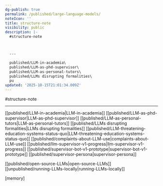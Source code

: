 ```yaml
---
dg-publish: true
permalink: /published/large-language-models/
noteIcon: ''
title: structure-note
visibility: public
description: |-
  #structure-note 



  ---

  published/LLM-in-academia\
  published/LLM-as-phd-supervisor\
  published/LLM-as-personal-tutors\
  published/LLMs disrupting formalities\
  pu
updated: '2025-10-15T21:01:34.009Z'
---
```


#structure-note 

<!--  probablistic pattern matching

LLM's struggle with logical reasoning due to 'token bias'

better prompting can genrate better results from LLMs 'chain-of-thought' promoting
'train time comute' vs 'infer time compute'

key differences and functionalities between closed and open source LLMs?

https://www.youtube.com/watch?v=CB7NNsI27ks&t=303s -->

---

[[published/LLM-in-academia\|LLM-in-academia]]
[[published/LLM-as-phd-supervisor\|LLM-as-phd-supervisor]]
[[published/LLM-as-personal-tutors\|LLM-as-personal-tutors]]
[[published/LLMs disrupting formalities\|LLMs disrupting formalities]]
[[published/LLM-threatening-education-systems-status-quo\|LLM-threatening-education-systems-status-quo]]
[[published/complaints-about-LLM-use\|complaints-about-LLM-use]]
[[published/llm-supervisor-v1-progress\|llm-supervisor-v1-progress]]
[[published/supervisor-bot-v1-prototype\|supervisor-bot-v1-prototype]]
[[published/supervisor-persona\|supervisor-persona]]

[[published/open-source-LLMs\|open-source-LLMs]]
[[unpublished/running-LLMs-locally\|running-LLMs-locally]]

[memory]
